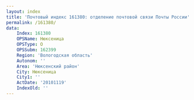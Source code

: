 ```yaml
---
layout: index
title: 'Почтовый индекс 161380: отделение почтовой связи Почты России'
permalink: /161380/
data:
    Index: 161380
    OPSName: Нюксеница
    OPSType: О
    OPSSubm: 162399
    Region: 'Вологодская область'
    Autonom: ''
    Area: 'Нюксенский район'
    City: Нюксеница
    City1: ''
    ActDate: '20101119'
    IndexOld: ''
---
```

